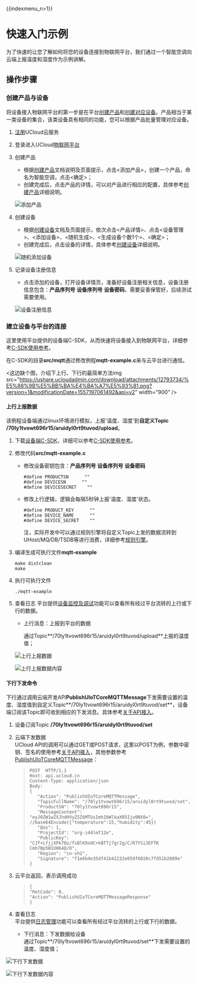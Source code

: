 {{indexmenu_n>1}}

# 快速入门示例
为了快速的让您了解如何将您的设备连接到物联网平台，我们通过一个智能空调向云端上报温度和湿度作为示例讲解。

## 操作步骤

### 创建产品与设备
将设备接入物联网平台的第一步是在平台[创建产品](../console_guide/product_device/create_products.md)和[创建对应设备](../console_guide/product_device/create_devcies.md)。产品相当于某一类设备的集合，该类设备具有相同的功能，您可以根据产品批量管理对应设备。

1. [注册](https://passport.ucloud.cn/#register)UCloud云服务
2. 登录进入UCloud[物联网平台](https://console.ucloud.cn/iot)
3. 创建产品  

   - 根据[创建产品](../console_guide/product_device/create_products.md)文档说明及页面提示，点击<添加产品>，创建一个产品，命名为智能空调，点击<确定>；
   - 创建完成后，点击产品的详情，可以对产品进行相应的配置，具体参考[创建产品](../console_guide/product_device/create_products.md)详细说明。
   
   ![添加产品](../images/添加产品-3502970.png)

4. 创建设备

   - 根据[创建设备](../console_guide/product_device/create_devcies.md)文档及页面提示，依次点击<产品详情>、点击<设备管理>、<添加设备>、<随机生成>、<生成设备个数1个>、<确定>；
   - 创建完成后，点击设备的详情，具体参考[创建设备](../console_guide/product_device/create_devcies.md)详细说明。  
   
   ![随机添加设备](../images/随机添加设备.png)


5. 记录设备注册信息  
 
   - 点击添加的设备，打开设备详情页，准备好设备注册相关信息，设备注册信息包含：**产品序列号** **设备序列号** **设备密码**，需要妥善保管好，后续测试需要使用。  
   
   ![设备注册信息](../images/设备注册信息.png)


### 建立设备与平台的连接

这里使用平台提供的设备端C-SDK，从而快速将设备接入到物联网平台，详细参考[C-SDK使用参考](../device_develop_guide/c_sdk_example/csdkquickstart.md)。

在C-SDK的目录**src/mqtt**通过修改例程**mqtt-example.c**来与云平台进行通信。

<这边缺个图，介绍下上行、下行的最简单方法img src="https://ushare.ucloudadmin.com/download/attachments/12793734/%E5%88%9B%E5%BB%BA%E4%BA%A7%E5%93%81.png?version=1&modificationDate=1557197061492&api=v2" width="900" /> 

#### 上行上报数据
该例程设备端通过linux环境进行模拟，上报'温度、湿度'到**自定义Topic /70ly1tvowt696r15/aruidyl0rt9tuvod/upload**。

1. 下载[设备端C-SDK](https://github.com/ucloud/ucloud-iot-device-sdk-c)，详细可以参考[C-SDK使用参考](../device_develop_guide/c_sdk_example/csdkquickstart.md)。
2. 修改代码**src/mqtt-example.c**

   - 修改设备密钥包含：**产品序列号** **设备序列号** **设备密码**
   
     ```
     #define PRODUCTSN      ""
     #define DEVICESN      ""
     #define DEVICESECRET    ""
     ```
	 
   - 修改上行逻辑，逻辑会每隔5秒钟上报'温度、湿度'状态。
   
     ```
     #define PRODUCT_KEY      ""
     #define DEVICE_NAME      ""
     #define DEVICE_SECRET    ""
     ```
	 
	 注，实际开发中可以通过规则引擎将自定义Topic上发的数据流转到UHost/MQ/DB/TSDB等进行消费，详细参考[规则引擎](../console_guide/ruleengine/what_is_ruleegngine.md)。
	
3. 编译生成可执行文件**mqtt-example**

     ```
     make distclean
     make
     ```
   
4. 执行可执行文件

     ```
     ./mqtt-example
     ```
   
5. 查看日志
   平台提供[设备监控及调试](../console_guide/monitoring_maintenance/monitoring_maintenance_introduction.md)功能可以查看所有经过平台流转的上行或下行的数据。
   
   - 上行消息：上报到平台的数据 
   
     通过Topic**/70ly1tvowt696r15/aruidyl0rt9tuvod/upload**上报的温度值；
   
	![上行上报数据](../images/上行上报数据.png)
	
	![上行上报数据内容](../images/上行上报数据内容.png)

#### 下行下发命令
下行通过调用云端开发API**PublishUIoTCoreMQTTMessage**下发需要设置的温度、湿度值到自定义Topic**/70ly1tvowt696r15/aruidyl0rt9tuvod/set**，设备端订阅该Topic即可收到相应的下发消息。具体参考[关于API接入](../api_guide/api_guidehelp.md)。

1. 设备订阅Topic **/70ly1tvowt696r15/aruidyl0rt9tuvod/set**

2. 云端下发数据   
   UCloud API的调用可以通过GET或POST请求，这里以POST为例，参数中密钥、签名的使用参考[关于API接入](../api_guide/api_guidehelp.md)，其他参数参考[PublishUIoTCoreMQTTMessage](../api_guide/messagemgmtapi.md)：
   
   >```
   >POST  HTTP/1.1
   >Host: api.ucloud.cn
   >Content-Type: application/json
   >Body:
   >{
   >	"Action": "PublishUIoTCoreMQTTMessage",
   >	"TopicFullName": "/70ly1tvowt696r15/aruidyl0rt9tuvod/set",
   >	"ProductSN": "70ly1tvowt696r15",
   >	"MessageContent": "eyJ0ZW1wZXJhdHVyZSI6MTUsImh1bWlkaXR5Ijo0NX0=", //base64Encode({"temperature":15,"humidity":45})
   >	"Qos": 1,
   >	"ProjectId": "org-z44lmf12e",
   >	"PublicKey": "CJf+LfjjXPk70z/fsBlK9sHC+kBTTj7gr2g/C/R7YSi3EFTK   Cmh7Bp5W1UH64D/O",
   >	"Region": "cn-sh2",
   >	"Signature": "f1e6b4e35df41b42232e059f6020c7fd51b2889e"
   >}
   >```
   
3. 云平台返回，表示调用成功

   >```
   >{
   > "RetCode": 0,
   > "Action": "PublishUIoTCoreMQTTMessageResponse"
   >}
   >```
   
4. 查看日志  
   平台提供[日志管理](../console_guide/monitoring_maintenance/log.md)功能可以查看所有经过平台流转的上行或下行的数据。
   
   - 下行消息：下发数据给设备  
     通过Topic**/70ly1tvowt696r15/aruidyl0rt9tuvod/set**下发需要设置的温度、湿度值；  
   

![下行下发数据](../images/下行下发数据-3503230.png)

![下行下发数据内容](../images/下行下发数据内容.png)
